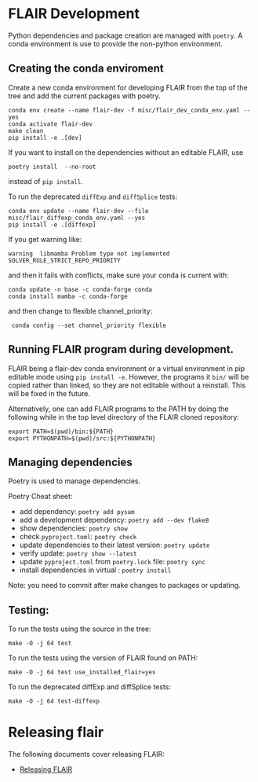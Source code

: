 # FLAIR Development

Python dependencies and package creation are managed with `poetry`.
A conda environment is use to provide the non-python environment.

## Creating the conda enviroment
Create a new conda environment for developing FLAIR from the top of
the tree and add the current packages with poetry.

```
conda env create --name flair-dev -f misc/flair_dev_conda_env.yaml --yes
conda activate flair-dev
make clean
pip install -e .[dev]
```

If you want to install on the dependencies without an editable FLAIR, use
```
poetry install  --no-root
```
instead of `pip install`.

To run the deprecated `diffExp` and `diffSplice` tests:
```
conda env update --name flair-dev --file misc/flair_diffexp_conda_env.yaml --yes
pip install -e .[diffexp]
```

If you get warning like:
```
warning  libmamba Problem type not implemented SOLVER_RULE_STRICT_REPO_PRIORITY
```
and then it fails with conflicts, make sure your conda is current with:

```
conda update -n base -c conda-forge conda
conda install mamba -c conda-forge
```
and then change to flexible channel_priority:
```
 conda config --set channel_priority flexible
```

## Running FLAIR program during development.

FLAIR being a flair-dev conda environment or a virtual environment 
in pip editable mode using `pip install -e`.  However, the programs
it `bin/` will be copied rather than linked, so they are not
editable without a reinstall.  This will be fixed in the future.

Alternatively, one can add FLAIR programs to the PATH by
doing the following while in the top level directory of 
the FLAIR cloned repository:

```
export PATH=$(pwd)/bin:${PATH}
export PYTHONPATH=$(pwd)/src:${PYTHONPATH}
```

## Managing dependencies

Poetry is used to manage dependencies.

Poetry Cheat sheet:
* add dependency: `poetry add pysam`
* add a development dependency: `poetry add --dev flake8`
* show dependencies: `poetry show`
* check `pyproject.toml`: `poetry check`
* update dependencies to their latest version: `poetry update`
* verify update: `poetry show --latest`
* update `pyproject.toml` from `poetry.lock` file: `poetry sync`
* install dependencies in virtual : `poetry install`

Note: you need to commit after make changes to packages or updating.


## Testing:

To run the tests using the source in the tree:
```
make -O -j 64 test
```

To run the tests using the version of FLAIR found on PATH:
```
make -O -j 64 test use_installed_flair=yes
```

To run the deprecated diffExp and diffSplice tests:
```
make -O -j 64 test-diffexp
```

# Releasing flair

The following documents cover releasing FLAIR:

* [Releasing FLAIR](release.md)
